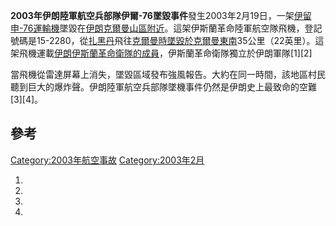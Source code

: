 **2003年伊朗陸軍航空兵部隊伊爾-76墜毀事件**發生​​2003年2月19日，一架[伊留申-76](https://zh.wikipedia.org/wiki/伊留申-76 "wikilink")[運輸機](../Page/運輸機.md "wikilink")墜毀在[伊朗](https://zh.wikipedia.org/wiki/伊朗 "wikilink")[克爾曼山區附近](https://zh.wikipedia.org/wiki/克爾曼 "wikilink")。這架伊斯蘭革命陸軍航空隊飛機，登記號碼是15-2280，從[扎黑丹](../Page/扎黑丹.md "wikilink")飛往[克爾曼時墜毀於克爾曼東南](https://zh.wikipedia.org/wiki/克爾曼 "wikilink")35公里（22英里）。這架飛機運載[伊朗伊斯蘭革命衛隊的成員](https://zh.wikipedia.org/wiki/伊朗伊斯蘭革命衛隊 "wikilink")，伊斯蘭革命衛隊獨立於伊朗軍隊\[1\]\[2\]

當飛機從雷達屏幕上消失，墜毀區域發布強風報告。大約在同一時間，該地區村民聽到巨大的爆炸聲。伊朗陸軍航空兵部隊墜機事件仍然是伊朗史上最致命的空難\[3\]\[4\]。

## 參考

<references/>

[Category:2003年航空事故](https://zh.wikipedia.org/wiki/Category:2003年航空事故 "wikilink")
[Category:2003年2月](https://zh.wikipedia.org/wiki/Category:2003年2月 "wikilink")

1.

2.

3.
4.